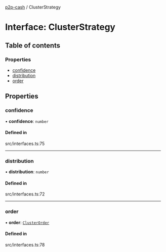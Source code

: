 [p2p-cash](../README.md) / ClusterStrategy

# Interface: ClusterStrategy

## Table of contents

### Properties

- [confidence](ClusterStrategy.md#confidence)
- [distribution](ClusterStrategy.md#distribution)
- [order](ClusterStrategy.md#order)

## Properties

### confidence

• **confidence**: `number`

#### Defined in

src/interfaces.ts:75

___

### distribution

• **distribution**: `number`

#### Defined in

src/interfaces.ts:72

___

### order

• **order**: [`ClusterOrder`](../enums/ClusterOrder.md)

#### Defined in

src/interfaces.ts:78
